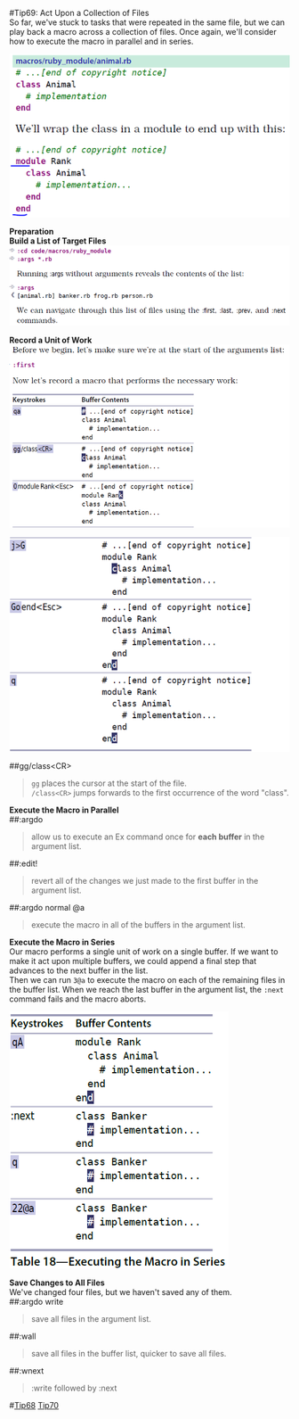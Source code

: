 #Tip69: Act Upon a Collection of Files  
So far, we've stuck to tasks that were repeated in the same file, but we can play back a macro across a collection of files. Once again, we'll consider how to execute the macro in parallel and in series.  
  
![tip69_1](images/tip69_1.png)  
  
**Preparation**  
**Build a List of Target Files**  
![tip69_2](images/tip69_2.png)  
  
**Record a Unit of Work**  
![tip69_3](images/tip69_3.png)  
  
![tip69_4](images/tip69_4.png)  
  
##gg/class&lt;CR&gt;  
>`gg` places the cursor at the start of the file.  
>`/class<CR>` jumps forwards to the first occurrence of the word "class".  
  
**Execute the Macro in Parallel**  
##:argdo  
>allow us to execute an Ex command once for **each buffer** in the argument list.  
  
##:edit!  
>revert all of the changes we just made to the first buffer in the argument list.  
  
##:argdo normal @a  
>execute the macro in all of the buffers in the argument list.  
  
**Execute the Macro in Series**  
Our macro performs a single unit of work on a single buffer. If we want to make it act upon multiple buffers, we could append a final step that advances to the next buffer in the list.  
Then we can run `3@a` to execute the macro on each of the remaining files in the buffer list. When we reach the last buffer in the argument list, the `:next` command fails and the macro aborts.  
  
![tip69_5](images/tip69_5.png)  
  
**Save Changes to All Files**  
We've changed four files, but we haven't saved any of them.  
##:argdo write  
>save all files in the argument list.  
  
##:wall  
>save all files in the buffer list, quicker to save all files.  
  
##:wnext  
>:write followed by :next  
  
#[Tip68](tip68.md) [Tip70](tip70.md)
